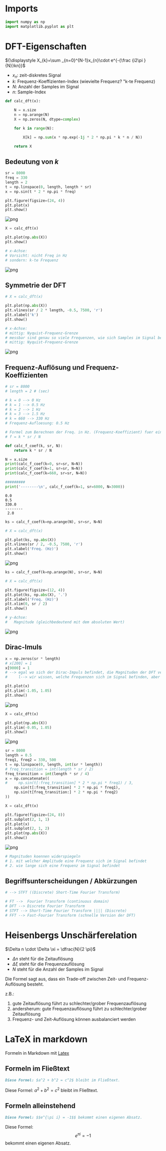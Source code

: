 # Imports


```python
import numpy as np
import matplotlib.pyplot as plt
```

# DFT-Eigenschaften

${\displaystyle X_{k}=\sum _{n=0}^{N-1}x_{n}\cdot e^{-{\frac {i2\pi }{N}}kn}}$

- $x_n$: zeit-diskretes Signal
- $k$: Frequenz-Koeffizienten-Index (wievielte Frequenz? "k-te Frequenz)
- $N$: Anzahl der Samples im Signal
- $n$: Sample-Index


```python
def calc_dft(x):

    N = x.size
    n = np.arange(N)
    X = np.zeros(N, dtype=complex)

    for k in range(N):

        X[k] = np.sum(x * np.exp(-1j * 2 * np.pi * k * n / N))

    return X
```

## Bedeutung von $k$


```python
sr = 8000
freq = 330
length = 2
t = np.linspace(0, length, length * sr)
x = np.sin(t * 2 * np.pi * freq)

plt.figure(figsize=(24, 4))
plt.plot(x)
plt.show()
```


    
![png](07_dft_eigenschaften_uncertainty_files/07_dft_eigenschaften_uncertainty_6_0.png)
    



```python
X = calc_dft(x)

plt.plot(np.abs(X))
plt.show()

# x-Achse:
# Vorsicht: nicht Freq in Hz
# sondern: k-te Frequenz
```


    
![png](07_dft_eigenschaften_uncertainty_files/07_dft_eigenschaften_uncertainty_7_0.png)
    


## Symmetrie der DFT


```python
# X = calc_dft(x)

plt.plot(np.abs(X))
plt.vlines(sr / 2 * length, -0.5, 7500, 'r')
plt.xlabel('k')
plt.show()

# x-Achse:
# mittig: Nyquist-Frequenz-Grenze
# messbar sind genau so viele Frequenzen, wie sich Samples im Signal befinden
# mittig: Nyquist-Frequenz-Grenze
```


    
![png](07_dft_eigenschaften_uncertainty_files/07_dft_eigenschaften_uncertainty_9_0.png)
    


## Frequenz-Auflösung und Frequenz-Koeffizienten


```python
# sr = 8000
# length = 2 # (sec)

# k = 0 --> 0 Hz
# k = 1 --> 0.5 Hz
# k = 2 --> 1 Hz
# k = 3 --> 1.5 Hz
# k = 660 --> 330 Hz
# Frequenz-Aufloesung: 0.5 Hz
```


```python
# Formel zum Berechnen der Freq. in Hz. (Frequenz-Koeffizient) fuer eine gegebene k-te Freq. 
# f = k * sr / N

def calc_f_coef(k, sr, N):
    return k * sr / N

N = x.size
print(calc_f_coef(k=0, sr=sr, N=N))
print(calc_f_coef(k=1, sr=sr, N=N))
print(calc_f_coef(k=660, sr=sr, N=N))

#########
print('--------\n', calc_f_coef(k=1, sr=6000, N=3000))
```

    0.0
    0.5
    330.0
    --------
     2.0



```python
ks = calc_f_coef(k=np.arange(N), sr=sr, N=N)

# X = calc_dft(x)

plt.plot(ks, np.abs(X))
plt.vlines(sr / 2, -0.5, 7500, 'r')
plt.xlabel('Freq. (Hz)')
plt.show()
```


    
![png](07_dft_eigenschaften_uncertainty_files/07_dft_eigenschaften_uncertainty_13_0.png)
    



```python
ks = calc_f_coef(k=np.arange(N), sr=sr, N=N)

# X = calc_dft(x)

plt.figure(figsize=(12, 4))
plt.plot(ks, np.abs(X), '.')
plt.xlabel('Freq. (Hz)')
plt.xlim(0, sr / 2)
plt.show()

# y-Achse:
#   Magnitude (gleichbedeutend mit dem absoluten Wert)
```


    
![png](07_dft_eigenschaften_uncertainty_files/07_dft_eigenschaften_uncertainty_14_0.png)
    


## Dirac-Imuls


```python
x = np.zeros(sr * length)
# x[200] = 1
x[9000] = 1
# --> egal wo sich der Dirac-Impuls befindet, die Magnituden der DFT veraendern sich nicht
#     l--> wir wissen, welche Frequenzen sich im Signal befinden, aber nicht, wann

plt.plot(x)
plt.ylim(-1.05, 1.05)
plt.show()
```


    
![png](07_dft_eigenschaften_uncertainty_files/07_dft_eigenschaften_uncertainty_16_0.png)
    



```python
X = calc_dft(x)

plt.plot(np.abs(X))
plt.ylim(-0.05, 1.05)
plt.show()
```


    
![png](07_dft_eigenschaften_uncertainty_files/07_dft_eigenschaften_uncertainty_17_0.png)
    



```python
sr = 8000
length = 0.5
freq1, freq2 = 330, 500
t = np.linspace(0, length, int(sr * length))
# freq_transition = int(length * sr / 2)
freq_transition = int(length * sr / 4)
x = np.concatenate((
#     np.sin(t[:freq_transition] * 2 * np.pi * freq1) / 3,
    np.sin(t[:freq_transition] * 2 * np.pi * freq1),
    np.sin(t[freq_transition:] * 2 * np.pi * freq2)
))

X = calc_dft(x)

plt.figure(figsize=(24, 8))
plt.subplot(2, 1, 1)
plt.plot(x)
plt.subplot(2, 1, 2)
plt.plot(np.abs(X))
plt.show()
```


    
![png](07_dft_eigenschaften_uncertainty_files/07_dft_eigenschaften_uncertainty_18_0.png)
    



```python
# Magnituden koennen widerspiegeln
# 1. mit welcher Amplitude eine Frequenz sich im Signal befindet
# 2. wie lange sich eine Frequenz im Signal befindet
```

## Begriffsunterscheidungen / Abkürzungen


```python
# --> STFT ((Discrete) Short-Time Fourier Transform)

# FT -->  Fourier Transform (continuous domain)
# DFT --> Discrete Fourier Transform
# STFT --> Short-Time Fourier Transform |||| (Discrete)
# FFT --> Fast-Fourier Transform (schnelle Version der DFT)
```

# Heisenbergs Unschärferelation

$\Delta n \cdot \Delta \xi = \dfrac{N}{2 \pi}$

- $\Delta n$ steht für die Zeitauflösung
- $\Delta \xi$ steht für die Frequenzauflösung
- $N$ steht für die Anzahl der Samples im Signal

Die Formel sagt aus, dass ein Trade-off zwischen Zeit- und Frequenz-Auflösung besteht.

z.B.:
1. gute Zeitauflösung führt zu schlechter/grober Frequenzauflösung
2. andersherum: gute Frequenzauflösung führt zu schlechter/grober Zeitauflösung
3. Frequenz- und Zeit-Auflösung können ausbalanciert werden

# LaTeX in markdown 

Formeln in Markdown mit [Latex](https://www.latex-project.org/)

## Formeln im Fließtext

```Markdown
Diese Formel: $a^2 + b^2 = c^2$ bleibt im Fließtext.
```

Diese Formel: $a^2 + b^2 = c^2$ bleibt im Fließtext.

## Formeln alleinstehend

```Markdown
Diese Formel: $$e^{\pi i} = -1$$ bekommt einen eigenen Absatz.
```

Diese Formel: $$e^{\pi i} = -1$$ bekommt einen eigenen Absatz.
